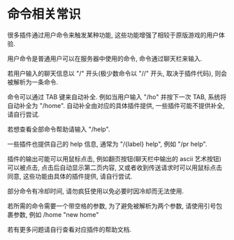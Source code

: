 # 命令相关常识

很多插件通过用户命令来触发某种功能, 这些功能增强了相较于原版游戏的用户体验.

用户命令是普通用户可以在服务器中使用的命令, 命令通过聊天栏来输入.

若用户输入的聊天信息以 "/" 开头\(极少数命令以 "//" 开头, 取决于插件代码\), 则会被解析为一条命令.

命令可以通过 TAB 键来自动补全. 例如当用户输入 "/ho" 并按下一次 TAB, 系统将自动补全为 "/home". 自动补全由对应的具体插件提供, 一些插件可能不提供补全, 请自行尝试.

若想查看全部命令帮助请输入 "/help".

一些插件也提供自己的 help 信息, 通常为 "/{label} help", 例如 "/pr help".

插件的输出可能可以用鼠标点击, 例如翻页按钮\(聊天栏中输出的 ascii 艺术按钮\)可以被点击, 点击后自动显示第二页内容, 又或者收到传送请求时可以用鼠标点击同意, 这些功能由具体的插件提供, 请自行尝试.

部分命令有冷却时间, 请勿疯狂使用以免必要时因冷却而无法使用.

若所需的命令需要一个带空格的参数, 为了避免被解析为两个参数, 请使用引号包裹参数, 例如 /home "new home"

若有更多问题请自行查看对应插件的帮助文档.

